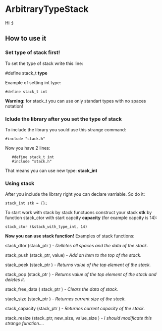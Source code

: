 # ArbitraryTypeStack
  Hi :)
  ## How to use it

  ### Set type of stack first!

   To set the type of stack write this line:

   #define stack_t **type**
    
   Example of setting int type:
   
   ```#define stack_t int```
   
   **Warning:** for stack_t you can use only standart types with no spaces notation!

  ### Iclude the library after you set the type of stack

   To include the library you sould use this strange command:

   ```#include "stack.h"```
   
   Now you have 2 lines:
   ```
      #define stack_t int
      #include "stack.h"
   ```
      
   That means you can use new type: **stack_int**
   
  ### Using stack
   After you include the library right you can declare varriable. So do it:
   
   ```stack_int stk = {};```
   
   To start work with stack by stack functuons construct your stack **stk** by function stack_ctor with start capcity **capacity** (for example capcity is 14):
   
   ```stack_ctor (&stack_with_type_int, 14)```
   
   **Now you can use stack function!**
   Examples of stack functions: 
   
   stack_dtor      (stack_ptr       ) - *Delletes all spaces and the data of the stack.* 
   
   stack_push      (stack_ptr, value) - *Add an item to the top of the stack.*
   
   stack_peek      (stack_ptr       ) - *Returns value of the top element of the stack.*
   
   stack_pop       (stack_ptr       ) - *Returns value of the top element of the stack and deletes it.*
   
   stack_free_data ( stack_ptr      ) - *Clears the data of stack.*
   
   stack_size      (stack_ptr       ) - *Returnes current size of the stack.*
   
   stack_capacity  (stack_ptr       ) - *Returnes current capacity of the stack.*
   
   stack_resize    (stack_ptr, 
                    new_size, 
                    value_size      ) - *I should modificate this strange function....*

   
    
